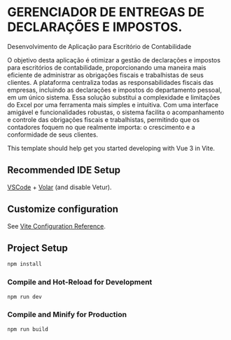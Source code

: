 # GERENCIADOR DE ENTREGAS DE DECLARAÇÕES E IMPOSTOS.

Desenvolvimento de Aplicação para Escritório de Contabilidade

O objetivo desta aplicação é otimizar a gestão de declarações e impostos para escritórios de contabilidade, proporcionando uma maneira mais eficiente de administrar as obrigações fiscais e trabalhistas de seus clientes. A plataforma centraliza todas as responsabilidades fiscais das empresas, incluindo as declarações e impostos do departamento pessoal, em um único sistema. Essa solução substitui a complexidade e limitações do Excel por uma ferramenta mais simples e intuitiva. Com uma interface amigável e funcionalidades robustas, o sistema facilita o acompanhamento e controle das obrigações fiscais e trabalhistas, permitindo que os contadores foquem no que realmente importa: o crescimento e a conformidade de seus clientes.


This template should help get you started developing with Vue 3 in Vite.

## Recommended IDE Setup

[VSCode](https://code.visualstudio.com/) + [Volar](https://marketplace.visualstudio.com/items?itemName=Vue.volar) (and disable Vetur).

## Customize configuration

See [Vite Configuration Reference](https://vitejs.dev/config/).

## Project Setup

```sh
npm install
```

### Compile and Hot-Reload for Development

```sh
npm run dev
```

### Compile and Minify for Production

```sh
npm run build
```
